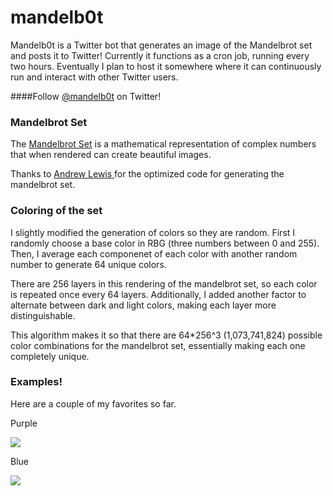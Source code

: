 # mandelb0t

Mandelb0t is a Twitter bot that generates an image of the Mandelbrot set and posts it to Twitter! Currently it functions as a cron job, running every two hours. Eventually I plan to host it somewhere where it can continuously run and interact with other Twitter users.

####Follow [@mandelb0t](https://twitter.com/mandelb0t) on Twitter!

### Mandelbrot Set

The [Mandelbrot Set](http://en.wikipedia.org/wiki/Mandelbrot_set) is a mathematical representation of complex numbers that when rendered can create beautiful images.

Thanks to [Andrew Lewis ](http://code.activestate.com/recipes/577111-mandelbrot-fractal-using-pil/) for the optimized code for generating the mandelbrot set.

### Coloring of the set

I slightly modified the generation of colors so they are random. First I randomly choose a base color in RBG (three numbers between 0 and 255). Then, I average each componenet of each color with another random number to generate 64 unique colors.

There are 256 layers in this rendering of the mandelbrot set, so each color is repeated once every 64 layers. Additionally, I added another factor to alternate between dark and light colors, making each layer more distinguishable.

This algorithm makes it so that there are 64*256^3 (1,073,741,824) possible color combinations for the mandelbrot set, essentially making each one completely unique.

### Examples!

Here are a couple of my favorites so far.

Purple

![](https://pbs.twimg.com/media/CByynw8UIAEU4-s.png)

Blue

![](https://pbs.twimg.com/media/CALzBRKUQAEpx-j.png)


